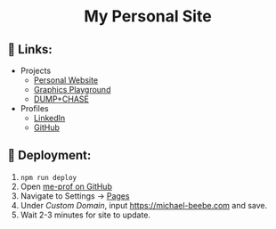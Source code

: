 # <center>My Personal Site</center>

## :link: **Links:**

- Projects
  - [Personal Website](https://michael-beebe.com/)
  - [Graphics Playground](https://graphics-playground.com/)
  - [DUMP+CHASE](https://dump-n-chase.com/)
- Profiles
  - [LinkedIn](https://www.linkedin.com/in/michaelbeebe9/)
  - [GitHub](https://github.com/mpb9)

## :rocket: **Deployment:**

1. `npm run deploy`
2. Open [me-prof on GitHub](https://github.com/mpb9/me-prof)
3. Navigate to Settings -> [Pages](https://github.com/mpb9/me-prof/settings/pages)
4. Under *Custom Domain*, input <https://michael-beebe.com> and save.
5. Wait 2-3 minutes for site to update.

